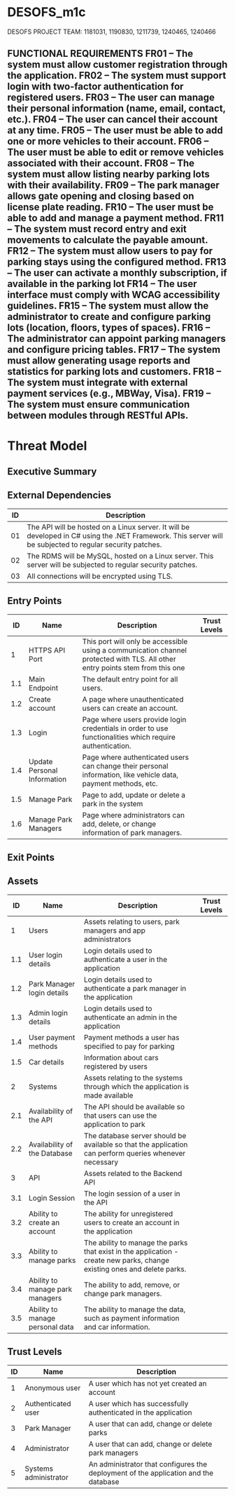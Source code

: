 # DESOFS_m1c
DESOFS PROJECT TEAM: 1181031, 1190830, 1211739, 1240465, 1240466

FUNCTIONAL REQUIREMENTS
FR01 – The system must allow customer registration through the application.
FR02 – The system must support login with two-factor authentication for registered users.
FR03 – The user can manage their personal information (name, email, contact, etc.).
FR04 – The user can cancel their account at any time.
FR05 – The user must be able to add one or more vehicles to their account.
FR06 – The user must be able to edit or remove vehicles associated with their account.
FR08 – The system must allow listing nearby parking lots with their availability.
FR09 – The park manager allows gate opening and closing based on license plate reading.
FR10 – The user must be able to add and manage a payment method.
FR11 – The system must record entry and exit movements to calculate the payable amount.
FR12 – The system must allow users to pay for parking stays using the configured method.
FR13 – The user can activate a monthly subscription, if available in the parking lot
FR14 – The user interface must comply with WCAG accessibility guidelines.
FR15 – The system must allow the administrator to create and configure parking lots (location, floors, types of spaces).
FR16 – The administrator can appoint parking managers and configure pricing tables.
FR17 – The system must allow generating usage reports and statistics for parking lots and customers.
FR18 – The system must integrate with external payment services (e.g., MBWay, Visa).
FR19 – The system must ensure communication between modules through RESTful APIs.
----
# Threat Model

## Executive Summary

## External Dependencies

| ID | Description                                                                                                                                                  |
|----|--------------------------------------------------------------------------------------------------------------------------------------------------------------|
| 01 | The API will be hosted on a Linux server. It will be developed in C# using the .NET Framework. This server will be subjected to regular security patches.    |
| 02 | The RDMS will be MySQL, hosted on a Linux server. This server will be subjected to regular security patches.                                                 |
| 03 | All connections will be encrypted using TLS.                                                                                                                 |

## Entry Points

| ID  | Name                        | Description                                                                                                                   | Trust Levels |
|-----|-----------------------------|-------------------------------------------------------------------------------------------------------------------------------|--------------|
| 1   | HTTPS API Port              | This port will only be accessible using a communication channel protected with TLS. All other entry points stem from this one |              |
| 1.1 | Main Endpoint               | The default entry point for all users.                                                                                        |              |
| 1.2 | Create account              | A page where unauthenticated users can create an account.                                                                     |              |
| 1.3 | Login                       | Page where users provide login credentials in order to use functionalities which require authentication.                      |              |
| 1.4 | Update Personal Information | Page where authenticated users can change their personal information, like vehicle data, payment methods, etc.                |              |
| 1.5 | Manage Park                 | Page to add, update or delete a park in the system                                                                            |              |
| 1.6 | Manage Park Managers        | Page where administrators can add, delete, or change information of park managers.                                            |              |

## Exit Points

## Assets

| ID  | Name                            | Description                                                                                                              | Trust Levels |
|-----|---------------------------------|--------------------------------------------------------------------------------------------------------------------------|--------------|
| 1   | Users                           | Assets relating to users, park managers and app administrators                                                           |              |
| 1.1 | User login details              | Login details used to authenticate a user in the application                                                             |              |
| 1.2 | Park Manager login details      | Login details used to authenticate a park manager in the application                                                     |              |
| 1.3 | Admin login details             | Login details used to authenticate an admin in the application                                                           |              |
| 1.4 | User payment methods            | Payment methods a user has specified to pay for parking                                                                  |              |
| 1.5 | Car details                     | Information about cars registered by users                                                                               |              |
| 2   | Systems                         | Assets relating to the systems through which the application is made available                                           |              |
| 2.1 | Availability of the API         | The API should be available so that users can use the application to park                                                |              |
| 2.2 | Availability of the Database    | The database server should be available so that the application can perform queries whenever necessary                   |              |
| 3   | API                             | Assets related to the Backend API                                                                                        |              |
| 3.1 | Login Session                   | The login session of a user in the API                                                                                   |              |
| 3.2 | Ability to create an account    | The ability for unregistered users to create an account in the application                                               |              |
| 3.3 | Ability to manage parks         | The ability to manage the parks that exist in the application - create new parks, change existing ones and delete parks. |              |
| 3.4 | Ability to manage park managers | The ability to add, remove, or change park managers.                                                                     |              |
| 3.5 | Ability to manage personal data | The ability to manage the data, such as payment information and car information.                                         |              |

## Trust Levels

| ID | Name                  | Description                                                                         |
|----|-----------------------|-------------------------------------------------------------------------------------|
| 1  | Anonymous user        | A user which has not yet created an account                                         |
| 2  | Authenticated user    | A user which has successfully authenticated in the application                      |
| 3  | Park Manager          | A user that can add, change or delete parks                                         |
| 4  | Administrator         | A user that can add, change or delete park managers                                 |
| 5  | Systems administrator | An administrator that configures the deployment of the application and the database |
